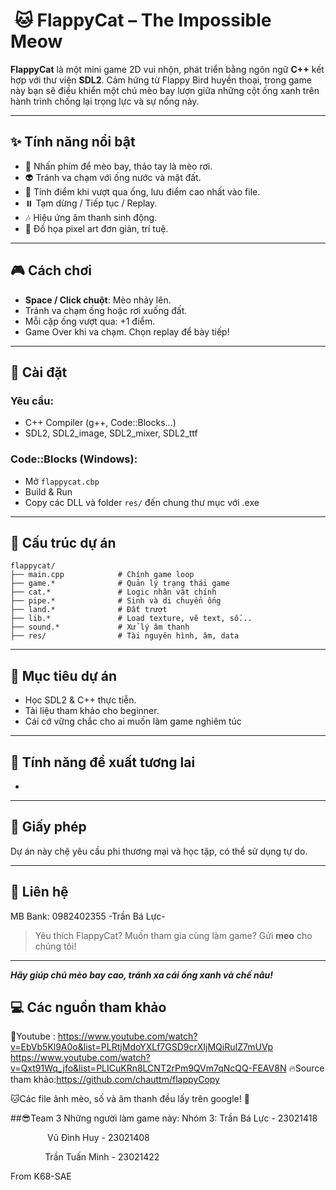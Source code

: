 #  🐱 FlappyCat – The Impossible Meow
**FlappyCat** là một mini game 2D vui nhộn, phát triển bằng ngôn ngữ **C++** kết hợp với thư viện **SDL2**. Cảm hứng từ Flappy Bird huyền thoại, trong game này bạn sẽ điều khiển một chú mèo bay lượn giữa những cột ống xanh trên hành trình chống lại trọng lực và sự nống nảy.

---

## ✨ Tính năng nổi bật

- 🐾 Nhấn phím để mèo bay, thảo tay là mèo rơi.
- 👽 Tránh va chạm với ống nước và mặt đất.
- 🌟 Tính điểm khi vượt qua ống, lưu điểm cao nhất vào file.
- ⏸️ Tạm dừng / Tiếp tục / Replay.
- 🎶 Hiệu ứng âm thanh sinh động.
- 🎨 Đồ họa pixel art đơn giản, trí tuệ.

---

## 🎮 Cách chơi

- **Space / Click chuột**: Mèo nhảy lên.
- Tránh va chạm ống hoặc rơi xuống đất.
- Mỗi cặp ống vượt qua: +1 điểm.
- Game Over khi va chạm. Chọn replay để bày tiếp!

---

## 📁 Cài đặt

### Yêu cầu:

- C++ Compiler (g++, Code::Blocks...)
- SDL2, SDL2\_image, SDL2\_mixer, SDL2\_ttf

### Code::Blocks (Windows):

- Mở `flappycat.cbp`
- Build & Run
- Copy các DLL và folder `res/` đến chung thư mục với .exe

---

## 📂 Cấu trúc dự án

```
flappycat/
├── main.cpp            # Chính game loop
├── game.*              # Quản lý trạng thái game
├── cat.*               # Logic nhân vật chính
├── pipe.*              # Sinh và di chuyển ống
├── land.*              # Đất trượt
├── lib.*               # Load texture, vẽ text, số...
├── sound.*             # Xử lý âm thanh
├── res/                # Tài nguyên hình, âm, data
```

---

## 🌟 Mục tiêu dự án

- Học SDL2 & C++ thực tiễn.
- Tài liệu tham khảo cho beginner.
- Cái cớ vững chắc cho ai muốn làm game nghiêm túc
---

## 🚀 Tính năng đề xuất tương lai

-

---

## 💼 Giấy phép

Dự án này chệ yêu cầu phi thương mại và học tập, có thể sử dụng tự do.

---

## 🙋 Liên hệ
MB Bank: 0982402355
-Trần Bá Lực-
> Yêu thích FlappyCat? Muốn tham gia cùng làm game? Gửi **meo** cho chúng tôi!

---

***Hãy giúp chú mèo bay cao, tránh xa cái ống xanh và chế nâu!***


## 💻 Các nguồn tham khảo
💬Youtube : https://www.youtube.com/watch?v=EbVb5Kl9A0o&list=PLRtjMdoYXLf7GSD9crXIjMQiRuIZ7mUVp
            https://www.youtube.com/watch?v=Qxt91Wq_jfo&list=PLICuKRn8LCNT2rPm9QVm7qNcQQ-FEAV8N
🔥Source tham khảo:https://github.com/chauttm/flappyCopy

🐱Các file ảnh mèo, số và âm thanh đều lấy trên google! 🐸


##😎Team 3
Những người làm game này:
Nhóm 3: Trần Bá Lực - 23021418

               Vũ Đình Huy - 23021408

              Trần Tuấn Minh - 23021422

From K68-SAE

